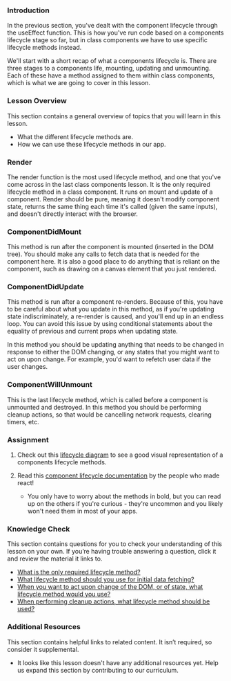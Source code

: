 ### Introduction

In the previous section, you've dealt with the component lifecycle through the useEffect function. This is how you've run code based on a components lifecycle stage so far, but in class components we have to use specific lifecycle methods instead.

We'll start with a short recap of what a components lifecycle is. There are three stages to a components life, mounting, updating and unmounting. Each of these have a method assigned to them within class components, which is what we are going to cover in this lesson.

### Lesson Overview

This section contains a general overview of topics that you will learn in this lesson.

*   What the different lifecycle methods are.
*   How we can use these lifecycle methods in our app.

### Render
The render function is the most used lifecycle method, and one that you've come across in the last class components lesson. It is the only required lifecycle method in a class component. It runs on mount and update of a component. Render should be pure, meaning it doesn't modify component state, returns the same thing each time it's called (given the same inputs), and doesn't directly interact with the browser. 

### ComponentDidMount

This method is run after the component is mounted (inserted in the DOM tree). You should make any calls to fetch data that is needed for the component here. It is also a good place to do anything that is reliant on the component, such as drawing on a canvas element that you just rendered.

### ComponentDidUpdate

This method is run after a component re-renders. Because of this, you have to be careful about what you update in this method, as if you're updating state indiscriminately, a re-render is caused, and you'll end up in an endless loop. You can avoid this issue by using conditional statements about the equality of previous and current props when updating state.

In this method you should be updating anything that needs to be changed in response to either the DOM changing, or any states that you might want to act on upon change. For example, you'd want to refetch user data if the user changes.

### ComponentWillUnmount

This is the last lifecycle method, which is called before a component is unmounted and destroyed. In this method you should be performing cleanup actions, so that would be cancelling network requests, clearing timers, etc.

### Assignment

<div class="lesson-content__panel" markdown="1">

1.  Check out this [lifecycle diagram](https://projects.wojtekmaj.pl/react-lifecycle-methods-diagram/) to see a good visual representation of a components lifecycle methods.

2. Read this [component lifecycle documentation](https://reactjs.org/docs/react-component.html#the-component-lifecycle) by the people who made react!
    *   You only have to worry about the methods in bold, but you can read up on the others if you're curious - they're uncommon and you likely won't need them in 
        most of your apps. 
</div>

### Knowledge Check

This section contains questions for you to check your understanding of this lesson on your own. If you’re having trouble answering a question, click it and review the material it links to.

*   <a class="knowledge-check-link" href="#render">What is the only required lifecycle method?</a>
*   <a class="knowledge-check-link" href="#componentdidmount">What lifecycle method should you use for initial data fetching?</a>
*   <a class="knowledge-check-link" href="#componentdidupdate">When you want to act upon change of the DOM, or of state, what lifecycle method would you use?</a>
*   <a class="knowledge-check-link" href="#componentwillunmount">When performing cleanup actions, what lifecycle method should be used?</a>

### Additional Resources

This section contains helpful links to related content. It isn’t required, so consider it supplemental.

*   It looks like this lesson doesn't have any additional resources yet. Help us expand this section by contributing to our curriculum.

